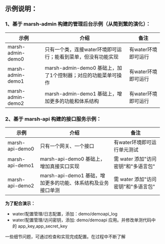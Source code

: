 

## 示例说明：


### 1、基于 marsh-admin 构建的管理后台示例（从简到繁的演化）：

| 示例   | 介绍                                           |  备注               |
|------|----------------------------------------------|------------------|
| marsh-admin-demo0 | 只有一个类，连接water环境即可运行；能看到菜单，但没有功能实现            | 有water环境即可运行     |
| marsh-admin-demo1 | marsh-admin-demo0 基础上，加了1个控制器；对应的功能菜单可操作 |  有water环境即可运行     |
| marsh-admin-demo2 | marsh-admin-demo1 基础上，增加更多的功能和体系结构            |  有water环境即可运行     |


### 2、基于 marsh-api 构建的接口服务示例：

| 示例   | 介绍                                    | 备注                       |
|------|---------------------------------------|--------------------------|
| marsh-api-demo0 | 只有一个网关、一个接口                           | 有water环境即可运行单元测试         |
| marsh-api-demo1 | marsh-api-demo0 基础上，增加真接实口实现           | 需 water 添加"访问密钥"和"多语言包"  |
| marsh-api-demo2 | marsh-api-demo1 基础，增加更多的功能、体系结构及业务接口单测 | 需 water 添加"访问密钥"和"多语言包"  |


**为了配合演示：**

* water/配置管理/日志配置，添加：demo/demoapi_log
* water/配置管理/访问密钥，添加: demo/demoapi 应用。并修改单测代码中的 app_key,app_secret_key


一些细节问题，可通过检查和实现完成配置。在过程中不断了解
